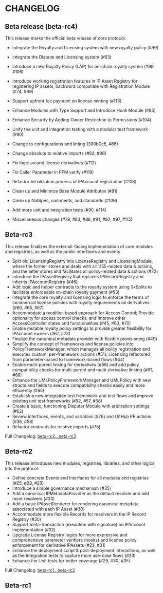 # CHANGELOG

## Beta release (beta-rc4)

This release marks the official beta release of core protocol.

- Integrate the Royalty and Licensing system with new royalty policy (#99)

- Integrate the Dispute and Licensing system (#93)

- Introduce a new Royalty Policy (LAP) for on-chain royalty system (#99, #106)

- Introduce working registration features in IP Asset Registry for registering IP assets, backward compatible with Registration Module (#74, #89)

- Support upfront fee payment on license minting (#113)

- Enhance Modules with Type Support and Introduce Hook Module (#85)

- Enhance Security by Adding Owner Restriction to Permissions (#104)

- Unify the unit and integration testing with a modular test framework (#90)

- Change to configurations and linting (300b0c5, #86)

- Change absolute to relative imports (#82, #96)

- Fix logic around license derivatives (#112)

- Fix Caller Parameter in PFM verify (#119)

- Refactor Initialization process of IPAccount registration (#108)

- Clean up and Minimize Base Module Attributes (#81)

- Clean up NatSpec, comments, and standards (#109)

- Add more unit and integration tests (#90, #114)

- Miscellaneous changes (#79, #83, #88, #91, #92, #97, #115)

## Beta-rc3

This release finalizes the external-facing implementation of core modules and registries, as well as the public interfaces and events.

- Split old LicensingRegistry into LicenseRegistry and LicensingModule, where the former stores and deals with all 1155-related data & actions, and the latter stores and facilitates all policy-related data & actions (#72)
- Introduce the IPAssetRegistry that replaces IPRecordRegistry and inherits IPAccountRegistry (#46)
- Add logic and helper contracts to the royalty system using 0xSplits to facilitate enforceable on-chain royalty payment (#53)
- Integrate the core royalty and licensing logic to enforce the terms of commercial license policies with royalty requirements on derivatives (#60, #65, #67)
- Accommodate a modifier-based approach for Access Control; Provide optionality for access control checks; and Improve other AccessController states and functionalities (#45, #63, #70)
- Enable mutable royalty policy settings to provide greater flexibility for IPAccount owners (#67, #73)
- Finalize the canonical metadata provider with flexible provisioning (#49)
- Simplify the concept of frameworks and license policies into PolicyFrameworkManager, which manages all policy registration and executes custom, per-framework actions (#51); Licensing refactored from parameter-based to framework-based flows (#44)
- Enable multi-parent linking for derivatives (#56) and add policy compatibility checks for multi-parent and multi-derivative linking (#61, #66)
- Enhance the UMLPolicyFrameworkManager and UMLPolicy with new structs and fields to execute compatibility checks easily and more efficiently (#65)
- Establish a new integration test framework and test flows and improve existing unit test frameworks (#52, #57, #58)
- Create a basic, functioning Disputer Module with arbitration settings (#62)
- Review interfaces, events, and variables (#76) and GitHub PR actions (#36, #58)
- Refactor contracts for relative imports (#75)

Full Changelog: [beta-rc2...beta-rc3](https://github.com/storyprotocol/protocol-core/compare/beta-rc2...beta-rc3)

## Beta-rc2

This release introduces new modules, registries, libraries, and other logics into the protocol.

- Define concrete Events and Interfaces for all modules and registries (#25, #28, #29)
- Introduce a simple governance mechanism (#35)
- Add a canonical IPMetadataProvider as the default resolver and add more resolvers (#30)
- Add a basic IPAssetRenderer for rendering canonical metadata associated with each IP Asset (#30)
- Accommodate more flexible Records for resolvers in the IP Record Registry (#30)
- Support meta-transaction (execution with signature) on IPAccount implementation (#32)
- Upgrade License Registry logics for more expressive and comprehensive parameter verifiers (hooks) and license policy enforcement for derivative IPAssets (#23, #31)
- Enhance the deployment script & post-deployment interactions, as well as the Integration tests to capture more use-case flows (#33)
- Enhance the Unit tests for better coverage (#29, #30, #35)

Full Changelog: [beta-rc1...beta-rc2](https://github.com/storyprotocol/protocol-core/compare/d0df7d4...beta-rc2)

## Beta-rc1

